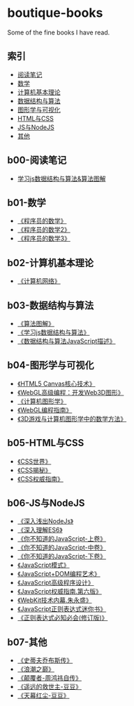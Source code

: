 # boutique-books

Some of the fine books I have read.

## 索引

- [阅读笔记](#b00-阅读笔记)
- [数学](#b01-数学)
- [计算机基本理论](#b02-计算机基本理论)
- [数据结构与算法](#b03-数据结构与算法)
- [图形学与可视化](#b04-图形学与可视化)
- [HTML与CSS](#b05-HTML与CSS)
- [JS与NodeJS](#b06-JS与NodeJS)
- [其他](#b07-其他)

## b00-阅读笔记

- [学习js数据结构与算法&算法图解](b00-阅读笔记/学习js数据结构与算法&算法图解/学习js数据结构与算法.md)

## b01-数学

- [《程序员的数学》](b01-数学/程序员的数学1.pdf)
- [《程序员的数学2》](b01-数学/程序员的数学2-概率统计.pdf)
- [《程序员的数学3》](b01-数学/程序员的数学3-线性代数.pdf)

## b02-计算机基本理论

- [《计算机网络》](b02-计算机基本理论/计算机网络-第7版-谢希仁.pdf)

## b03-数据结构与算法

- [《算法图解》](b03-数据结构与算法/算法图解.pdf)
- [《学习js数据结构与算法》](b03-数据结构与算法/学习js数据结构与算法.pdf)
- [《数据结构与算法JavaScript描述》](b03-数据结构与算法/数据结构与算法JavaScript描述.pdf)

## b04-图形学与可视化

- [《HTML5 Canvas核心技术》](b04-图形学与可视化/HTML5Canvas核心技术-图形动画与游戏开发.pdf)
- [《WebGL高级编程：开发Web3D图形》](b04-图形学与可视化/WebGL高级编程：开发Web3D图形.pdf)
- [《计算机图形学》](b04-图形学与可视化/计算机图形学第4版.pdf)
- [《WebGL编程指南》](b04-图形学与可视化/WebGL编程指南.pdf)
- [《3D游戏与计算机图形学中的数学方法》](b04-图形学与可视化/3D游戏与计算机图形学中的数学方法_2Ed_CN.pdf)

## b05-HTML与CSS

- [《CSS世界》](b05-HTML与CSS/CSS世界-张鑫旭.pdf)
- [《CSS揭秘》](b05-HTML与CSS/CSS揭秘.pdf)
- [《CSS权威指南》](b05-HTML与CSS/CSS权威指南-第三版.pdf)

## b06-JS与NodeJS

- [《深入浅出NodeJs》](b06-JS与NodeJS/深入浅出Nodejs.pdf)
- [《深入理解ES6》](b06-JS与NodeJS/深入理解ES6.pdf)
- [《你不知道的JavaScript-上卷》](b06-JS与NodeJS/你不知道的JavaScript(上卷).pdf)
- [《你不知道的JavaScript-中卷》](b06-JS与NodeJS/你不知道的JavaScript(中卷).pdf)
- [《你不知道的JavaScript-下卷》](b06-JS与NodeJS/你不知道的JavaScript(下卷).pdf)
- [《JavaScript模式》](b06-JS与NodeJS/JavaScript模式.Stoyan.Stefanov.pdf)
- [《JavaScript+DOM编程艺术》](b06-JS与NodeJS/JavaScript+DOM编程艺术.pdf)
- [《JavaScript高级程序设计》](b06-JS与NodeJS/JavaScript高级程序设计.pdf)
- [《JavaScript权威指南.第六版》](b06-JS与NodeJS/JavaScript权威指南.第六版.pdf)
- [《WebKit技术内幕.朱永盛》](b06-JS与NodeJS/WebKit技术内幕.朱永盛.pdf)
- [《JavaScript正则表达式迷你书》](b06-JS与NodeJS/JavaScript正则表达式迷你书.pdf)
- [《正则表达式必知必会(修订版)》](b06-JS与NodeJS/正则表达式必知必会(修订版).pdf)

## b07-其他

- [《史蒂夫乔布斯传》](b07-其他/史蒂夫乔布斯传.mobi)
- [《浪潮之巅》](b07-其他/浪潮之巅-吴军.mobi)
- [《颠覆者-周鸿祎自传》](b07-其他/颠覆者-周鸿祎自传.mobi)
- [《遥远的救世主-豆豆》](b07-其他/遥远的救世主-豆豆.mobi)
- [《天幕红尘-豆豆》](b07-其他/天幕红尘-豆豆.mobi)
